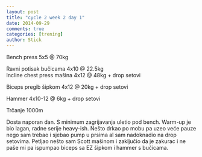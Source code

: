 ```yaml
---
layout: post
title: "cycle 2 week 2 day 1"
date: 2014-09-29
comments: true
categories: [trening]
author: Stick
---
```


Bench press 5x5 @ 70kg  

Ravni potisak bučicama 4x10 @ 22.5kg  
Incline chest press mašina 4x12 @ 48kg + drop setovi   

Biceps pregib šipkom 4x12 @ 20kg + drop setovi  

Hammer 4x10-12 @ 6kg + drop setovi  

Trčanje 1000m  

Dosta naporan dan. S minimum zagrijavanja uletio pod bench. Warm-up je bio lagan, radne serije heavy-ish. Nešto drkao po mobu pa uzeo veće pauze nego sam trebao i sjebao pump u prsima al sam nadoknadio na drop setovima. Petljao nešto sam Scott mašinom i zaključio da je zakurac i ne paše mi pa ispumpao biceps sa EZ šipkom i hammer s bučicama.